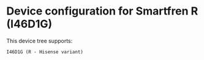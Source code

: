 Device configuration for Smartfren R (I46D1G)
==============================
This device tree supports:

    I46D1G (R - Hisense variant)
